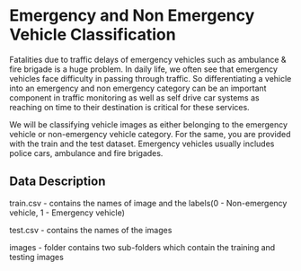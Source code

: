 # Emergency and Non Emergency Vehicle Classification

Fatalities due to traffic delays of emergency vehicles such as ambulance & fire brigade is a huge problem. In daily life, we often see that emergency vehicles face difficulty in passing through traffic. So differentiating a vehicle into an emergency and non emergency category can be an important component in traffic monitoring as well as self drive car systems as reaching on time to their destination is critical for these services.

We will be classifying vehicle images as either belonging to the emergency vehicle or non-emergency vehicle category. For the same, you are provided with the train and the test dataset. Emergency vehicles usually includes police cars, ambulance and fire brigades.

## Data Description

train.csv - contains the names of image and the labels(0 - Non-emergency vehicle, 1 - Emergency vehicle)

test.csv - contains the names of the images

images - folder contains two sub-folders which contain the training and testing images
